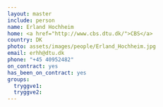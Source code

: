 ```yaml
---
layout: master
include: person
name: Erland Hochheim
home: <a href="http://www.cbs.dtu.dk/">CBS</a>
country: DK
photo: assets/images/people/Erland_Hochheim.jpg
email: erhh@dtu.dk
phone: "+45 40952482"
on_contract: yes
has_been_on_contract: yes
groups:
  tryggve1:
  tryggve2:
---
```

